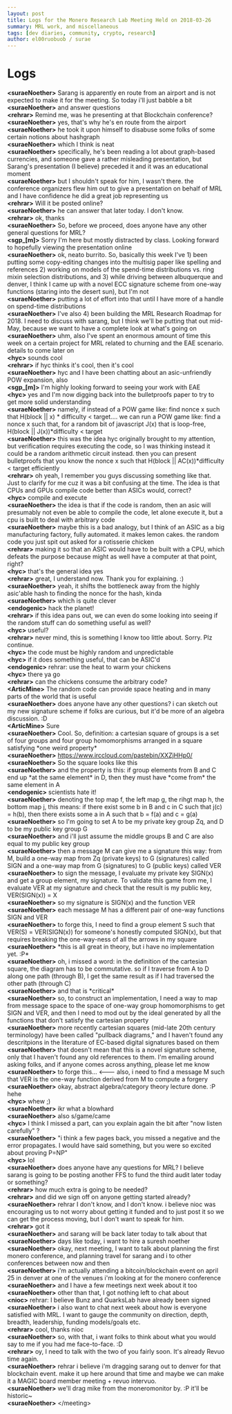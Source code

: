 ```yaml
---
layout: post
title: Logs for the Monero Research Lab Meeting Held on 2018-03-26
summary: MRL work, and miscellaneous
tags: [dev diaries, community, crypto, research]
author: el00ruobuob / surae
---
```


# Logs  

**\<suraeNoether>** Sarang is apparently en route from an airport and is not expected to make it for the meeting. So today i'll just babble a bit  
**\<suraeNoether>** and answer questions  
**\<rehrar>** Remind me, was he presenting at that Blockchain conference?  
**\<suraeNoether>** yes, that's why he's en route from the airport  
**\<suraeNoether>** he took it upon himself to disabuse some folks of some certain notions about hashgraph  
**\<suraeNoether>** which I think is neat  
**\<suraeNoether>** specifically, he's been reading a lot about graph-based currencies, and someone gave a rather misleading presentation, but Sarang's presentation (I believe) preceded it and it was an educational moment  
**\<suraeNoether>** but I shouldn't speak for him, I wasn't there. the conference organizers flew him out to give a presentation on behalf of MRL and I have confidence he did a great job representing us  
**\<rehrar>** Will it be posted online?  
**\<suraeNoether>** he can answer that later today. I don't know.  
**\<rehrar>** ok, thanks  
**\<suraeNoether>** So, before we proceed, does anyone have any other general questions for MRL?   
**\<sgp\_[m]>** Sorry I'm here but mostly distracted by class. Looking forward to hopefully viewing the presentation online  
**\<suraeNoether>** ok, neato burrito. So, basically this week I've 1) been putting some copy-editing changes into the multisig paper like spelling and references 2) working on models of the spend-time distributions vs. ring mixin selection distributions, and 3) while driving between albuquerque and denver, I think I came up with a novel ECC signature scheme from one-way functions (staring into the desert sun), but I'm not  
**\<suraeNoether>** putting a lot of effort into that until I have more of a handle on spend-time distributions  
**\<suraeNoether>** I've also 4) been building the MRL Research Roadmap for 2018. I need to discuss with sarang, but I think we'll be putting that out mid-May, because we want to have a complete look at what's going on  
**\<suraeNoether>** uhm, also I've spent an enormous amount of time this week on a certain project for MRL related to churning and the EAE scenario. details to come later on  
**\<hyc>** sounds cool  
**\<rehrar>** if hyc thinks it's cool, then it's cool  
**\<suraeNoether>** hyc and I have been chatting about an asic-unfriendly POW expansion, also  
**\<sgp\_[m]>** I'm highly looking forward to seeing your work with EAE  
**\<hyc>** yes and I'm now digging back into the bulletproofs paper to try to get more solid understanding  
**\<suraeNoether>** namely, if instead of a POW game like: find nonce x such that H(block || x) \* difficulty < target.... we can run a POW game like: find a nonce x such that, for a random bit of javascript J(x) that is loop-free, H(block || J(x))\*difficulty < target  
**\<suraeNoether>** this was the idea hyc originally brought to my attention, but verification requires executing the code, so I was thinking instead it could be a random arithmetic circuit instead. then you can present bulletproofs that you know the nonce x such that H(block || AC(x))\*difficulty < target efficiently  
**\<rehrar>** oh yeah, I remember you guys discussing something like that. Just to clarify for me cuz it was a bit confusing at the time. The idea is that CPUs and GPUs compile code better than ASICs would, correct?  
**\<hyc>** compile and execute  
**\<suraeNoether>** the idea is that if the code is random, then an asic will presumably not even be able to compile the code, let alone execute it, but a cpu is built to deal with arbitrary code  
**\<suraeNoether>** maybe this is a bad analogy, but I think of an ASIC as a big manufacturing factory, fully automated. it makes lemon cakes. the random code you just spit out asked for a rotisserie chicken  
**\<rehrar>** making it so that an ASIC would have to be built with a CPU, which defeats the purpose because might as well have a computer at that point, right?  
**\<hyc>** that's the general idea yes  
**\<rehrar>** great, I understand now. Thank you for explaining. :)  
**\<suraeNoether>** yeah, it shifts the bottleneck away from the highly asic'able hash to finding the nonce for the hash, kinda  
**\<suraeNoether>** which is quite clever  
**\<endogenic>** hack the planet!  
**\<rehrar>** if this idea pans out, we can even do some looking into seeing if the random stuff can do something useful as well?  
**\<hyc>** useful?  
**\<rehrar>** never mind, this is something I know too little about. Sorry. Plz continue.  
**\<hyc>** the code must be highly random and unpredictable  
**\<hyc>** if it does something useful, that can be ASIC'd  
**\<endogenic>** rehrar: use the heat to warm your chickens  
**\<hyc>** there ya go  
**\<rehrar>** can the chickens consume the arbitrary code?  
**\<ArticMine>** The random code can provide space heating and in many parts of the world that is useful  
**\<suraeNoether>** does anyone have any other questions? i can sketch out my new signature scheme if folks are curious, but it'd be more of an algebra discussion. :D  
**\<ArticMine>** Sure  
**\<suraeNoether>** Cool. So, definition: a cartesian square of groups is a set of four groups and four group homomorphisms arranged in a square satisfying \*one weird property\*  
**\<suraeNoether>** https://www.irccloud.com/pastebin/XXZjHHp0/  
**\<suraeNoether>** So the square looks like this  
**\<suraeNoether>** and the property is this: if group elements from B and C end up \*at the same element\* in D, then they must have \*come from\* the same element in A  
**\<endogenic>** scientists hate it!  
**\<suraeNoether>** denoting the top map f, the left map g, the rihgt map h, the bottom map j, this means: if there exist some b in B and c in C such that j(c) = h(b), then there exists some a in A such that b = f(a) and c = g(a)  
**\<suraeNoether>** so I'm going to set A to be my private key group Zq, and D to be my public key group G  
**\<suraeNoether>** and i'll just assume the middle groups B and C are also equal to my public key group  
**\<suraeNoether>** then a message M can give me a signature this way: from M, build a one-way map from Zq (private keys) to G (signatures) called SIGN and a one-way map from G (signatures) to G (public keys) called VER  
**\<suraeNoether>** to sign the message, I evaluate my private key SIGN(x) and get a group element, my signature. To validate this game from me, I evaluate VER at my signature and check that the result is my public key, VER(SIGN(x)) = X  
**\<suraeNoether>** so my signature is SIGN(x) and the function VER  
**\<suraeNoether>** each message M has a different pair of one-way functions SIGN and VER  
**\<suraeNoether>** to forge this, I need to find a group element S such that VER(S) = VER(SIGN(x)) for someone's honestly computed SIGN(x), but that requires breaking the one-way-ness of all the arrows in my square  
**\<suraeNoether>** \*this is all great in theory, but i have no implementation yet. :P\*  
**\<suraeNoether>** oh, i missed a word: in the definition of the cartesian square, the diagram has to be commutative. so if I traverse from A to D along one path (through B), I get the same result as if I had traversed the other path (through C)  
**\<suraeNoether>** and that is \*critical\*  
**\<suraeNoether>** so, to construct an implementation, I need a way to map from message space to the space of one-way group homomorphisms to get SIGN and VER, and then I need to mod out by the ideal generated by all the functions that don't satisfy the cartesian property  
**\<suraeNoether>** more recently cartesian squares (mid-late 20th century terminology) have been called "pullback diagrams," and I haven't found any descritpions in the literature of EC-based digital signatures based on them  
**\<suraeNoether>** that doesn't mean that this is a novel signature scheme, only that I haven't found any old references to them. I'm emailing around asking folks, and if anyone comes across anything, please let me know  
**\<suraeNoether>** to forge this... <--- also, i need to find a message M such that VER is the one-way function derived from M to compute a forgery  
**\<suraeNoether>** okay, abstract algebra/category theory lecture done. :P hehe  
**\<hyc>** whew ;)  
**\<suraeNoether>** ikr what a blowhard  
**\<suraeNoether>** also s/game/came  
**\<hyc>** I think I missed a part, can you explain again the bit after "now listen carefully" ?  
**\<suraeNoether>** "i think a few pages back, you missed a negative and the error propagates. I would have said something, but you were so excited about proving P=NP"  
**\<hyc>** lol  
**\<suraeNoether>** does anyone have any questions for MRL? I believe sarang is going to be posting another FFS to fund the third audit later today or something?  
**\<rehrar>** how much extra is going to be needed?  
**\<rehrar>** and did we sign off on anyone getting started already?  
**\<suraeNoether>** rehrar I don't know, and I don't know. i believe nioc was encouraging us to not worry about getting it funded and to just post it so we can get the process moving, but I don't want to speak for him.  
**\<rehrar>** got it  
**\<suraeNoether>** and sarang will be back later today to talk about that  
**\<suraeNoether>** days like today, i want to hire a suresh noether  
**\<suraeNoether>** okay, next meeting, I want to talk about planning the first monero conference, and planning travel for sarang and i to other conferences between now and then  
**\<suraeNoether>** i'm actually attending a bitcoin/blockchain event on april 25 in denver at one of the venues i'm looking at for the monero conference   
**\<suraeNoether>** and I have a few meetings next week about it too  
**\<suraeNoether>** other than that, I got nothing left to chat about  
**\<nioc>** rehrar: I believe Bunz and QuarksLab have already been signed  
**\<suraeNoether>** i also want to chat next week about how is everyone satisfied with MRL. I want to gauge the community on direction, depth, breadth, leadership, funding models/goals etc.  
**\<rehrar>** cool, thanks nioc  
**\<suraeNoether>** so, with that, i want folks to think about what you would say to me if you had me face-to-face. :D  
**\<rehrar>** oy, I need to talk with the two of you fairly soon. It's already Revuo time again.  
**\<suraeNoether>** rehrar i believe i'm dragging sarang out to denver for that blockchain event. make it up here around that time and maybe we can make it a MAGIC board member meeting + revuo intervuo.   
**\<suraeNoether>** we'll drag mike from the moneromonitor by. :P it'll be historic~  
**\<suraeNoether>** \</meeting>
